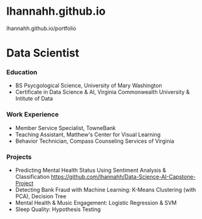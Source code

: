 # lhannahh.github.io
lhannahh.github.io/portfolio
# Data Scientist

### Education
- BS Psycgological Science, University of Mary Washington
- Certificate in Data Science & AI, Virginia Commonwealth University & Intitute of Data

### Work Experience
- Member Service Specialist, TowneBank
- Teaching Assistant, Matthew's Center for Visual Learning
- Behavior Technician, Compass Counseling Services of Virginia

### Projects
- Predicting Mental Health Status Using Sentiment Analysis & Classification
  https://github.com/lhannahh/Data-Science-AI-Capstone-Project
- Detecting Bank Fraud with Machine Learning: K-Means Clustering (with PCA), Decision Tree
- Mental Health & Music Engagement: Logistic Regression & SVM
- Sleep Quality: Hypothesis Testing
